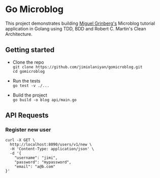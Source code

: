 # Go Microblog

This project demonstrates building [Miguel Grinberg's](https://github.com/miguelgrinberg/microblog) Microblog tutorial
application in Golang using TDD, BDD and Robert C. Martin's Clean Architecture.

## Getting started
- Clone the repo  
`git clone https://github.com/jimiolaniyan/gomicroblog.git`  
`cd gomicroblog`
 
- Run the tests  
`go test -v ./...`
- Build the project  
`go build -o blog api/main.go`

## API Requests
### Register new user
```
curl -X GET \
  http://localhost:8090/users/v1/new \
  -H 'Content-Type: application/json' \
  -d '{
	"username": "jimi",
	"password": "mypassword",
	"email": "a@b.com"
}'
```



